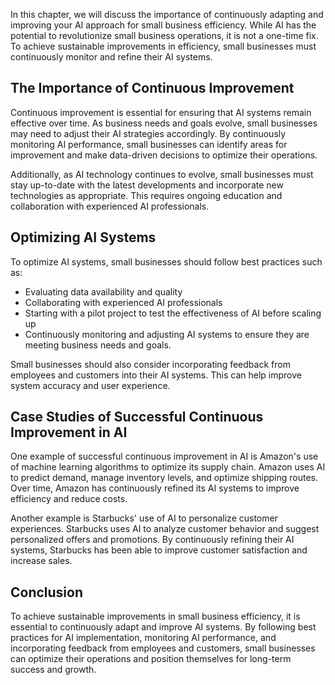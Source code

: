 
In this chapter, we will discuss the importance of continuously adapting and improving your AI approach for small business efficiency. While AI has the potential to revolutionize small business operations, it is not a one-time fix. To achieve sustainable improvements in efficiency, small businesses must continuously monitor and refine their AI systems.

The Importance of Continuous Improvement
----------------------------------------

Continuous improvement is essential for ensuring that AI systems remain effective over time. As business needs and goals evolve, small businesses may need to adjust their AI strategies accordingly. By continuously monitoring AI performance, small businesses can identify areas for improvement and make data-driven decisions to optimize their operations.

Additionally, as AI technology continues to evolve, small businesses must stay up-to-date with the latest developments and incorporate new technologies as appropriate. This requires ongoing education and collaboration with experienced AI professionals.

Optimizing AI Systems
---------------------

To optimize AI systems, small businesses should follow best practices such as:

* Evaluating data availability and quality
* Collaborating with experienced AI professionals
* Starting with a pilot project to test the effectiveness of AI before scaling up
* Continuously monitoring and adjusting AI systems to ensure they are meeting business needs and goals.

Small businesses should also consider incorporating feedback from employees and customers into their AI systems. This can help improve system accuracy and user experience.

Case Studies of Successful Continuous Improvement in AI
-------------------------------------------------------

One example of successful continuous improvement in AI is Amazon's use of machine learning algorithms to optimize its supply chain. Amazon uses AI to predict demand, manage inventory levels, and optimize shipping routes. Over time, Amazon has continuously refined its AI systems to improve efficiency and reduce costs.

Another example is Starbucks' use of AI to personalize customer experiences. Starbucks uses AI to analyze customer behavior and suggest personalized offers and promotions. By continuously refining their AI systems, Starbucks has been able to improve customer satisfaction and increase sales.

Conclusion
----------

To achieve sustainable improvements in small business efficiency, it is essential to continuously adapt and improve AI systems. By following best practices for AI implementation, monitoring AI performance, and incorporating feedback from employees and customers, small businesses can optimize their operations and position themselves for long-term success and growth.
